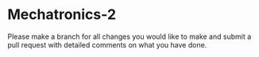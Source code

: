 # Mechatronics-2

Please make a branch for all changes you would like to make and submit a pull request with detailed comments on what you have done.
